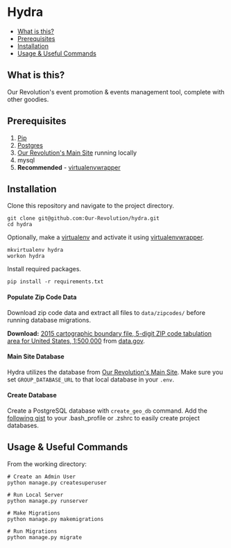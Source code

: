 Hydra
=========================

* [What is this?](#what-is-this)
* [Prerequisites](#prerequisites)
* [Installation](#installation)
* [Usage & Useful Commands](#usage-&-useful-commands)

What is this?
-------------------
Our Revolution's event promotion & events management tool, complete with other goodies.

Prerequisites
-------------------
1. [Pip](https://pip.pypa.io/en/stable/installing/)
2. [Postgres](https://www.postgresql.org/download/)
3. [Our Revolution's Main Site](https://github.com/Our-Revolution/site) running locally
4. mysql
5. **Recommended** - [virtualenvwrapper](https://virtualenvwrapper.readthedocs.io/en/latest/)

Installation
-------------------
Clone this repository and navigate to the project directory.
```
git clone git@github.com:Our-Revolution/hydra.git
cd hydra
```
Optionally, make a [virtualenv](https://pypi.python.org/pypi/virtualenv) and activate it using [virtualenvwrapper](https://virtualenvwrapper.readthedocs.io/en/latest/).
```
mkvirtualenv hydra
workon hydra
```
Install required packages.
```
pip install -r requirements.txt
```
#### Populate Zip Code Data
Download zip code data and extract all files to `data/zipcodes/` before running database migrations.

**Download:** [2015 cartographic boundary file, 5-digit ZIP code tabulation area for United States, 1:500,000](http://www2.census.gov/geo/tiger/GENZ2015/shp/cb_2015_us_zcta510_500k.zip) from [data.gov](https://catalog.data.gov/dataset/2015-cartographic-boundary-file-5-digit-zip-code-tabulation-area-for-united-states-1-500000).

#### Main Site Database
Hydra utilizes the database from [Our Revolution's Main Site](https://github.com/Our-Revolution/site). Make sure you set `GROUP_DATABASE_URL` to that local database in your `.env`.

#### Create Database

Create a PostgreSQL database with `create_geo_db` command. Add the [following gist](https://gist.github.com/cjmabry/c78f40ae772a742deaa193f3c1534532)
to your .bash_profile or .zshrc to easily create project databases.

Usage & Useful Commands
-------------------
From the working directory:

```
# Create an Admin User
python manage.py createsuperuser

# Run Local Server
python manage.py runserver

# Make Migrations
python manage.py makemigrations

# Run Migrations
python manage.py migrate
```
